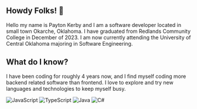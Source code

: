## Howdy Folks! 👋
Hello my name is Payton Kerby and I am a software developer located in small town Okarche, Oklahoma. I have graduated from Redlands Community College in December of 2023. I am now currently attending the University of Central Oklahoma majoring in Software Engineering.

## What do I know?
I have been coding for roughly 4 years now, and I find myself coding more backend related software than frontend. I love to explore and try new languages and technologies to keep myself busy.

![JavaScript](https://img.shields.io/badge/javascript-%23323330.svg?style=for-the-badge)
![TypeScript](https://img.shields.io/badge/typescript-%23007ACC.svg?style=for-the-badge)
![Java](https://img.shields.io/badge/java-%23ED8B00.svg?style=for-the-badge)
![C#](https://img.shields.io/badge/c%23-%23239120.svg?style=for-the-badge)
